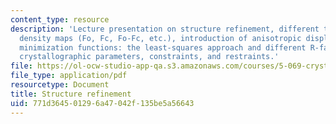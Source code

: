```yaml
---
content_type: resource
description: 'Lecture presentation on structure refinement, different types of electron
  density maps (Fo, Fc, Fo-Fc, etc.), introduction of anisotropic displacement parameters,
  minimization functions: the least-squares approach and different R-factors, and
  crystallographic parameters, constraints, and restraints.'
file: https://ol-ocw-studio-app-qa.s3.amazonaws.com/courses/5-069-crystal-structure-analysis-spring-2010/771d364501296a47042f135be5a56643_refine_hand1_rev.pdf
file_type: application/pdf
resourcetype: Document
title: Structure refinement
uid: 771d3645-0129-6a47-042f-135be5a56643
---
```

